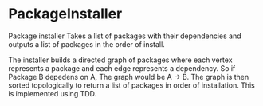 # PackageInstaller
Package installer Takes a list of packages with their dependencies and outputs a list of packages in the order of install.

The installer builds a directed graph of packages where each vertex represents a package and each edge represents a dependency.
So if Package B depedens on A, The graph would be A -> B.
The graph is then sorted topologically to return a list of packages in order of installation.
This is implemented using TDD.
